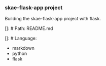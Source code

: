 ### skae-flask-app project

Building the skae-flask-app project with flask.
    
[]: # Path: README.md

[]: # Language: 

- markdown
- python
- flask